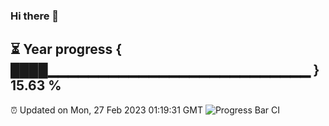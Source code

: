 ### Hi there 👋
⏳ Year progress { ████▁▁▁▁▁▁▁▁▁▁▁▁▁▁▁▁▁▁▁▁▁▁▁▁▁▁ } 15.63 %
---
⏰ Updated on Mon, 27 Feb 2023 01:19:31 GMT
![Progress Bar CI](https://github.com/liununu/liununu/workflows/Progress%20Bar%20CI/badge.svg)
